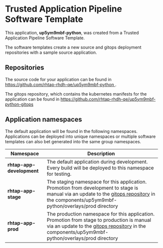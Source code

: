 # Trusted Application Pipeline Software Template

This application, **up5ym9mbf-python**, was created from a Trusted Application Pipeline Software Template.

The software templates create a new source and gitops deployment repositories with a sample source application. 

## Repositories

The source code for your application can be found in [https://github.com/rhtap-rhdh-qe/up5ym9mbf-python ](https://github.com/rhtap-rhdh-qe/up5ym9mbf-python ).
 
The gitops repository, which contains the kubernetes manifests for the application can be found in 
[https://github.com/rhtap-rhdh-qe/up5ym9mbf-python-gitops ](https://github.com/rhtap-rhdh-qe/up5ym9mbf-python-gitops ) 

## Application namespaces 

The default application will be found in the following namespaces. Applications can be deployed into unique namespaces or multiple software templates can also bet generated into the same group namespaces.  

|  Namespace   |  Description   |  
| -------- | -------- |   
| **rhtap-app-development** | The default application during development. Every build will be deployed to this namespace for testing. | 
| **rhtap-app-stage** | The staging namespace for this application. Promotion from development to stage is manual via an update to the [gitops repository](https://github.com/rhtap-rhdh-qe/up5ym9mbf-python-gitops ) in the components/up5ym9mbf-python/overlays/prod directory |  
| **rhtap-app-prod** | The production namespace for this application. Promotion from stage to production is manual via an update to the [gitops repository](https://github.com/rhtap-rhdh-qe/up5ym9mbf-python-gitops ) in the components/up5ym9mbf-python/overlays/prod directory | 